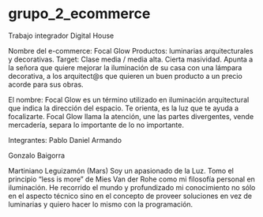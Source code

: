 # grupo_2_ecommerce
Trabajo integrador Digital House

Nombre del e-commerce: Focal Glow
Productos: luminarias arquitecturales y decorativas.
Target: Clase media / media alta. Cierta masividad.
Apunta a la señora que quiere mejorar la iluminación de su casa con una lámpara decorativa, a los arquitect@s que quieren un buen producto a un precio acorde para sus obras.

El nombre:
Focal Glow es un término utilizado en iluminación arquitectural que indica la dirección del espacio. Te orienta, es la luz que te ayuda a focalizarte. Focal Glow llama la atención, une las partes divergentes, vende mercadería, separa lo importante de lo no importante.


Integrantes:
Pablo Daniel Armando

Gonzalo Baigorra

Martiniano Leguizamón (Mars)
Soy un apasionado de la Luz. Tomo el principio “less is more” de Mies Van der Rohe como mi filosofía personal en iluminación. He recorrido el mundo y profundizado mi conocimiento no sólo en el aspecto técnico sino en el concepto de proveer soluciones en vez de luminarias y quiero hacer lo mismo con la programación.
